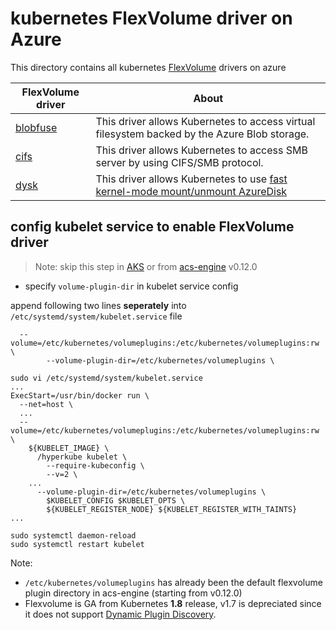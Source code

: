 # kubernetes FlexVolume driver on Azure
This directory contains all kubernetes [FlexVolume](https://kubernetes.io/docs/concepts/storage/volumes/#flexvolume) drivers on azure

| FlexVolume driver | About |
| ---- | ---- |
| [blobfuse](./blobfuse) | This driver allows Kubernetes to access virtual filesystem backed by the Azure Blob storage. |
| [cifs](./cifs) | This driver allows Kubernetes to access SMB server by using CIFS/SMB protocol. |
| [dysk](./dysk) | This driver allows Kubernetes to use [fast kernel-mode mount/unmount AzureDisk](https://github.com/khenidak/dysk) |

## config kubelet service to enable FlexVolume driver
> Note: skip this step in [AKS](https://azure.microsoft.com/en-us/services/container-service/) or from [acs-engine](https://github.com/Azure/acs-engine) v0.12.0
 - specify `volume-plugin-dir` in kubelet service config

append following two lines **seperately** into `/etc/systemd/system/kubelet.service` file
```
  --volume=/etc/kubernetes/volumeplugins:/etc/kubernetes/volumeplugins:rw \
        --volume-plugin-dir=/etc/kubernetes/volumeplugins \
```

```
sudo vi /etc/systemd/system/kubelet.service
...
ExecStart=/usr/bin/docker run \
  --net=host \
  ...
  --volume=/etc/kubernetes/volumeplugins:/etc/kubernetes/volumeplugins:rw \
    ${KUBELET_IMAGE} \
      /hyperkube kubelet \
        --require-kubeconfig \
        --v=2 \
	...
      --volume-plugin-dir=/etc/kubernetes/volumeplugins \
        $KUBELET_CONFIG $KUBELET_OPTS \
        ${KUBELET_REGISTER_NODE} ${KUBELET_REGISTER_WITH_TAINTS}
...

sudo systemctl daemon-reload
sudo systemctl restart kubelet
```

Note:
 - `/etc/kubernetes/volumeplugins` has already been the default flexvolume plugin directory in acs-engine (starting from v0.12.0)
 - Flexvolume is GA from Kubernetes **1.8** release, v1.7 is depreciated since it does not support [Dynamic Plugin Discovery](https://github.com/kubernetes/community/blob/master/contributors/devel/flexvolume.md#dynamic-plugin-discovery).
